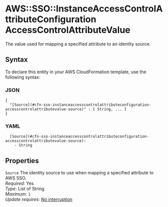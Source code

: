 # AWS::SSO::InstanceAccessControlAttributeConfiguration AccessControlAttributeValue<a name="aws-properties-sso-instanceaccesscontrolattributeconfiguration-accesscontrolattributevalue"></a>

The value used for mapping a specified attribute to an identity source\.

## Syntax<a name="aws-properties-sso-instanceaccesscontrolattributeconfiguration-accesscontrolattributevalue-syntax"></a>

To declare this entity in your AWS CloudFormation template, use the following syntax:

### JSON<a name="aws-properties-sso-instanceaccesscontrolattributeconfiguration-accesscontrolattributevalue-syntax.json"></a>

```
{
  "[Source](#cfn-sso-instanceaccesscontrolattributeconfiguration-accesscontrolattributevalue-source)" : [ String, ... ]
}
```

### YAML<a name="aws-properties-sso-instanceaccesscontrolattributeconfiguration-accesscontrolattributevalue-syntax.yaml"></a>

```
  [Source](#cfn-sso-instanceaccesscontrolattributeconfiguration-accesscontrolattributevalue-source): 
    - String
```

## Properties<a name="aws-properties-sso-instanceaccesscontrolattributeconfiguration-accesscontrolattributevalue-properties"></a>

`Source`  <a name="cfn-sso-instanceaccesscontrolattributeconfiguration-accesscontrolattributevalue-source"></a>
The identity source to use when mapping a specified attribute to AWS SSO\.  
*Required*: Yes  
*Type*: List of String  
*Maximum*: `1`  
*Update requires*: [No interruption](https://docs.aws.amazon.com/AWSCloudFormation/latest/UserGuide/using-cfn-updating-stacks-update-behaviors.html#update-no-interrupt)